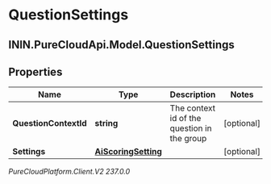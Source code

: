 # QuestionSettings

## ININ.PureCloudApi.Model.QuestionSettings

## Properties

|Name | Type | Description | Notes|
|------------ | ------------- | ------------- | -------------|
| **QuestionContextId** | **string** | The context id of the question in the group | [optional] |
| **Settings** | [**AiScoringSetting**](AiScoringSetting) |  | [optional] |



_PureCloudPlatform.Client.V2 237.0.0_
